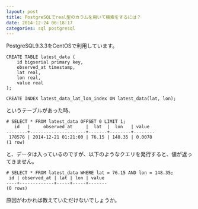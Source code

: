 ```yaml
---
layout: post
title: PostgreSQLでreal型のカラムを用いて検索をするには？
date: 2014-12-24 06:18:17
categories: sql postgresql
---
```

<p>PostgreSQL9.3.3をCentOSで利用しています。</p>

```
CREATE TABLE latest_data (
    id bigserial primary key,
    observed_at timestamp,
    lat real,
    lon real,
    value real
);

CREATE INDEX latest_data_lat_lon_index ON latest_data(lat, lon);
```

<p>というテーブルがあった時、</p>

```
# SELECT * FROM latest_data OFFSET 0 LIMIT 1;
   id   |     observed_at     |  lat  |  lon   | value
--------+---------------------+-------+--------+--------
 178576 | 2014-12-21 01:21:00 | 76.15 | 148.35 | 0.0078
(1 row)
```

<p>と、データは入っているのですが、以下のようなクエリを発行すると、値が返ってきません。</p>

```
# SELECT * FROM latest_data WHERE lat = 76.15 AND lon = 148.35;
 id | observed_at | lat | lon | value
----+-------------+-----+-----+-------
(0 rows)
```

<p>原因がわかれば教えていただけないでしょうか。</p>
